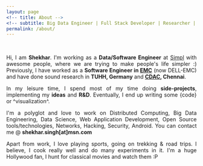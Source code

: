 ```yaml
---
layout: page
<!-- title: About -->
<!-- subtitle: Big Data Engineer | Full Stack Developer | Researcher | Data Science | DevOps | Freelancer -->
permalink: /about/
---
```


<br>

<p style="text-align:justify;"> Hi, I am <name title="Shekhar Singh aka. Chandrashekhar Singh aka. rootcss"><b>Shekhar</b></name>. I'm working as a <b>Data/Software Engineer</b> at <a target="_blank" href="https://getsimpl.com">Simpl</a> with awesome people, where we are trying to make people's life simpler :) Previously, I have worked as a <b>Software Engineer in <a target="_blank" href="http://www.emc.com/">EMC</a></b> (now DELL-EMC) and have done sound research in <b>TUHH, Germany</b> and <b><a target="_blank" href="http://cdac.in/">CDAC</a>, Chennai</b>.</p>

<p style="text-align:justify;">In my leisure time, I spend most of my time doing <b>side-projects</b>, implementing my <b>ideas</b> and <b>R&amp;D</b>. Eventually, I end up writing some {code} or ^visualization^.</p>

<p style="text-align:justify;">I'm a polyglot and love to work on Distributed Computing, Big Data Engineering, Data Science, Web Application Development, Open Source tools/technologies, Networks, Hacking, Security, Android. You can contact me @ <b>shekhar.singh[at]msn.com</b>
</p>

<p style="text-align:justify;">Apart from work, I love playing sports, going on trekking &amp; road trips. I believe, I cook really well and do many experiments in it. I'm a huge Hollywood fan, I hunt for classical movies and watch them :P </p>
